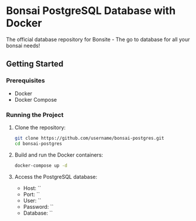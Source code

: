 # Bonsai PostgreSQL Database with Docker
The official database repository for Bonsite - The go to database for all your bonsai needs!

## Getting Started

### Prerequisites

- Docker
- Docker Compose

### Running the Project

1. Clone the repository:
    ```bash
    git clone https://github.com/username/bonsai-postgres.git
    cd bonsai-postgres
    ```

2. Build and run the Docker containers:
    ```bash
    docker-compose up -d
    ```

3. Access the PostgreSQL database:
   - Host: ``
   - Port: ``
   - User: ``
   - Password: ``
   - Database: ``
   